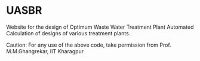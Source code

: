 # UASBR
Website for the design of Optimum Waste Water Treatment Plant
Automated Calculation of designs of various treatment plants. 

Caution: For any use of the above code, take permission from Prof. M.M.Ghangrekar, IIT Kharagpur
